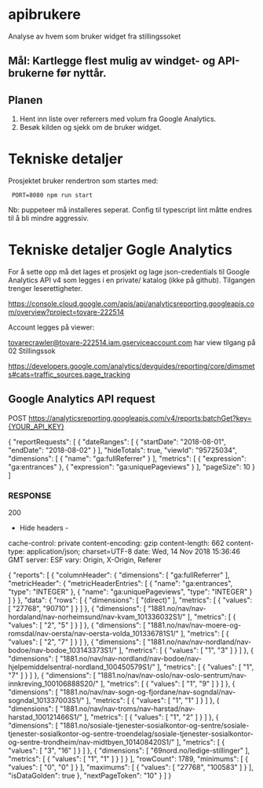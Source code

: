 # apibrukere
Analyse av hvem som bruker widget fra stillingssoket


## Mål: Kartlegge flest mulig av windget- og API-brukerne før nyttår.

## Planen

1. Hent inn liste over referrers med volum fra Google Analytics.
2. Besøk kilden og sjekk om de bruker widget.

# Tekniske detaljer 

Prosjektet bruker rendertron som startes med:

     PORT=8080 npm run start

Nb: puppeteer må installeres seperat. Config til typescript lint måtte endres til å bli mindre aggressiv.

# Tekniske detaljer Gogle Analytics

For å sette opp må det lages et prosjekt og lage json-credentials til Google Analytics API v4 som legges i en private/ katalog (ikke på github). Tilgangen trenger leserettigheter.

https://console.cloud.google.com/apis/api/analyticsreporting.googleapis.com/overview?project=tovare-222514

Account legges på viewer:

tovarecrawler@tovare-222514.iam.gserviceaccount.com har view tilgang på 02 Stillingssok

https://developers.google.com/analytics/devguides/reporting/core/dimsmets#cats=traffic_sources,page_tracking


## Google Analytics API request

POST https://analyticsreporting.googleapis.com/v4/reports:batchGet?key={YOUR_API_KEY}

{
 "reportRequests": [
  {
   "dateRanges": [
    {
     "startDate": "2018-08-01",
     "endDate": "2018-08-02"
    }
   ],
   "hideTotals": true,
   "viewId": "95725034",
   "dimensions": [
    {
     "name": "ga:fullReferrer"
    }
   ],
   "metrics": [
    {
     "expression": "ga:entrances"
    },
    {
     "expression": "ga:uniquePageviews"
    }
   ],
   "pageSize": 10
  }
 ]



### RESPONSE

200
 
- Hide headers -
 
cache-control:  private
content-encoding:  gzip
content-length:  662
content-type:  application/json; charset=UTF-8
date:  Wed, 14 Nov 2018 15:36:46 GMT
server:  ESF
vary:  Origin, X-Origin, Referer
 
{
 "reports": [
  {
   "columnHeader": {
    "dimensions": [
     "ga:fullReferrer"
    ],
    "metricHeader": {
     "metricHeaderEntries": [
      {
       "name": "ga:entrances",
       "type": "INTEGER"
      },
      {
       "name": "ga:uniquePageviews",
       "type": "INTEGER"
      }
     ]
    }
   },
   "data": {
    "rows": [
     {
      "dimensions": [
       "(direct)"
      ],
      "metrics": [
       {
        "values": [
         "27768",
         "90710"
        ]
       }
      ]
     },
     {
      "dimensions": [
       "1881.no/nav/nav-hordaland/nav-norheimsund/nav-kvam_101336032S1/"
      ],
      "metrics": [
       {
        "values": [
         "2",
         "5"
        ]
       }
      ]
     },
     {
      "dimensions": [
       "1881.no/nav/nav-moere-og-romsdal/nav-oersta/nav-oersta-volda_101336781S1/"
      ],
      "metrics": [
       {
        "values": [
         "2",
         "7"
        ]
       }
      ]
     },
     {
      "dimensions": [
       "1881.no/nav/nav-nordland/nav-bodoe/nav-bodoe_103143373S1/"
      ],
      "metrics": [
       {
        "values": [
         "1",
         "3"
        ]
       }
      ]
     },
     {
      "dimensions": [
       "1881.no/nav/nav-nordland/nav-bodoe/nav-hjelpemiddelsentral-nordland_100450579S1/"
      ],
      "metrics": [
       {
        "values": [
         "1",
         "7"
        ]
       }
      ]
     },
     {
      "dimensions": [
       "1881.no/nav/nav-oslo/nav-oslo-sentrum/nav-innkreving_100106888S20/"
      ],
      "metrics": [
       {
        "values": [
         "1",
         "9"
        ]
       }
      ]
     },
     {
      "dimensions": [
       "1881.no/nav/nav-sogn-og-fjordane/nav-sogndal/nav-sogndal_101337003S1/"
      ],
      "metrics": [
       {
        "values": [
         "1",
         "1"
        ]
       }
      ]
     },
     {
      "dimensions": [
       "1881.no/nav/nav-troms/nav-harstad/nav-harstad_100121466S1/"
      ],
      "metrics": [
       {
        "values": [
         "1",
         "2"
        ]
       }
      ]
     },
     {
      "dimensions": [
       "1881.no/sosiale-tjenester-sosialkontor-og-sentre/sosiale-tjenester-sosialkontor-og-sentre-troendelag/sosiale-tjenester-sosialkontor-og-sentre-trondheim/nav-midtbyen_101408420S1/"
      ],
      "metrics": [
       {
        "values": [
         "3",
         "16"
        ]
       }
      ]
     },
     {
      "dimensions": [
       "69nord.no/ledige-stillinger"
      ],
      "metrics": [
       {
        "values": [
         "1",
         "1"
        ]
       }
      ]
     }
    ],
    "rowCount": 1789,
    "minimums": [
     {
      "values": [
       "0",
       "0"
      ]
     }
    ],
    "maximums": [
     {
      "values": [
       "27768",
       "100583"
      ]
     }
    ],
    "isDataGolden": true
   },
   "nextPageToken": "10"
  }
 ]
}

